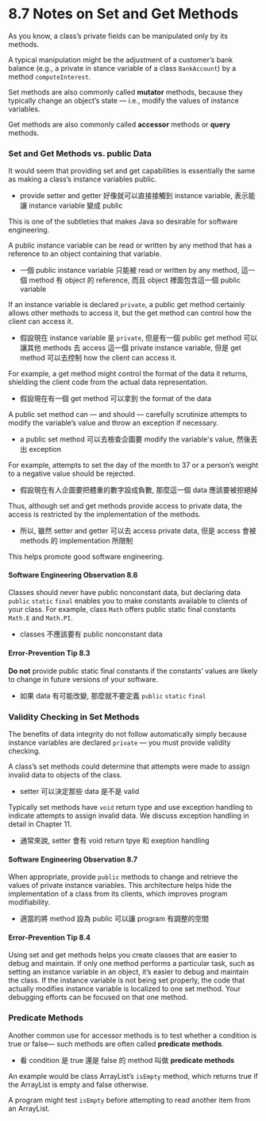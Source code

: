 # 8.7 Notes on Set and Get Methods

As you know, a class’s private fields can be manipulated only by its methods. 

A typical manipulation might be the adjustment of a customer’s bank balance (e.g., a private in stance variable of a class `BankAccount`) by a method `computeInterest`. 

Set methods are also commonly called **mutator** methods, because they typically change an object’s state — i.e., modify the values of instance variables. 

Get methods are also commonly called **accessor** methods or **query** methods.

### Set and Get Methods vs. public Data

It would seem that providing set and get capabilities is essentially the same as making a
class’s instance variables public. 

-   provide setter and getter 好像就可以直接接觸到 instance variable, 表示能讓 instance variable 變成 public

This is one of the subtleties that makes Java so desirable for software engineering. 

A public instance variable can be read or written by any method that has a reference to an object containing that variable. 

-   一個 public instance variable 只能被 read or written by any method, 這一個 method 有 object 的 reference, 而且 object 裡面包含這一個 public variable

If an instance variable is declared `private`, a public get method certainly allows other methods to access it, but the get method can control how the client can access it. 

-   假設現在 instance variable 是 `private`, 但是有一個 public get method 可以讓其他 methods 去 access 這一個 private instance variable, 但是 get method 可以去控制 how the client can access it. 

For example, a get method might control the format of the data it returns, shielding the client code from the actual data representation.

-   假設現在有一個 get method 可以拿到 the format of the data

A public set method can — and should — carefully scrutinize attempts to modify the variable’s value and throw an exception if necessary. 

-   a public set method 可以去檢查企圖要 modify the variable's value, 然後丟出 exception

For example, attempts to set the day of the month to 37 or a person’s weight to a negative value should be rejected. 

-   假設現在有人企圖要把體重的數字設成負數, 那麼這一個 data 應該要被拒絕掉

Thus, although set and get methods provide access to private data, the access is restricted by the
implementation of the methods. 

-   所以, 雖然 setter and getter 可以去 access private data, 但是 access 會被 methods 的 implementation 所限制

This helps promote good software engineering.

#### Software Engineering Observation 8.6

Classes should never have public nonconstant data, but declaring data `public` `static`
`final` enables you to make constants available to clients of your class. 
For example, class `Math` offers public static final constants `Math.E` and `Math.PI`.

-   classes 不應該要有 public nonconstant data

#### Error-Prevention Tip 8.3

**Do not** provide public static final constants if the constants’ values are likely to change
in future versions of your software.

-   如果 data 有可能改變, 那麼就不要定義 `public` `static` `final`

### Validity Checking in Set Methods

The benefits of data integrity do not follow automatically simply because instance variables are declared `private` — you must provide validity checking. 

A class’s set methods could determine that attempts were made to assign invalid data to objects of the class. 

-   setter 可以決定那些 data 是不是 valid

Typically set methods have `void` return type and use exception handling to indicate attempts
to assign invalid data. We discuss exception handling in detail in Chapter 11.

-   通常來說, setter 會有 void return tpye 和 exeption handling

#### Software Engineering Observation 8.7

When appropriate, provide `public` methods to change and retrieve the values of private
instance variables. 
This architecture helps hide the implementation of a class from its clients, which improves program modifiability.

-   適當的將 method 設為 public 可以讓 program 有調整的空間

#### Error-Prevention Tip 8.4

Using set and get methods helps you create classes that are easier to debug and maintain.
If only one method performs a particular task, such as setting an instance variable in an
object, it’s easier to debug and maintain the class. If the instance variable is not being set
properly, the code that actually modifies instance variable is localized to one set method.
Your debugging efforts can be focused on that one method.

### Predicate Methods

Another common use for accessor methods is to test whether a condition is true or false—
such methods are often called **predicate methods**. 

-   看 condition 是 true 還是 false 的 method 叫做 **predicate methods**

An example would be class ArrayList’s `isEmpty` method, which returns true if the ArrayList is empty and false otherwise. 

A program might test `isEmpty` before attempting to read another item from an ArrayList.
